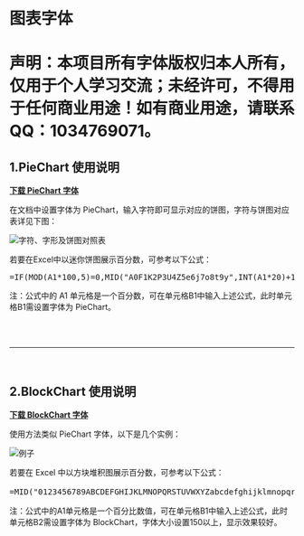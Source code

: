 # 图表字体
# 声明：本项目所有字体版权归本人所有，仅用于个人学习交流；未经许可，不得用于任何商业用途！如有商业用途，请联系QQ：1034769071。
## 1.PieChart 使用说明

[**下载 PieChart 字体**](https://coding.net/u/sharemine/p/sharemine.coding.me/git/raw/master/PieChart.ttf)

在文档中设置字体为 PieChart，输入字符即可显示对应的饼图，字符与饼图对应表详见下图：

![字符、字形及饼图对照表](https://coding.net/u/sharemine/p/sharemine.coding.me/git/raw/master/PieChart.png)

若要在Excel中以迷你饼图展示百分数，可参考以下公式：
<pre>=IF(MOD(A1*100,5)=0,MID("A0F1K2P3U4Z5e6j7o8t9y",INT(A1*20)+1,1),MID("BCDEGHIJLMNOQRSTVWXYabcdfghiklmnpqrsuvwx",INT(A1*40)+1,1))</pre>
注：公式中的 A1 单元格是一个百分数，可在单元格B1中输入上述公式，此时单元格B1需设置字体为 PieChart。

<br>
<br>
<hr>
<br>

## 2.BlockChart 使用说明
[**下载 BlockChart 字体**](https://coding.net/u/sharemine/p/sharemine.coding.me/git/raw/master/BlockChart.ttf)

使用方法类似 PieChart 字体，以下是几个实例：

![例子](https://coding.net/u/sharemine/p/sharemine.coding.me/git/raw/master/Blockchart-examples.png)

若要在 Excel 中以方块堆积图展示百分数，可参考以下公式：
<pre>=MID("0123456789ABCDEFGHIJKLMNOPQRSTUVWXYZabcdefghijklmnopqrstuvwxyz①②③④⑤⑥⑦⑧⑨七三上下九二八六十千口土大天太女子山工干平开心才文方无日木四",INT(A1*100)+1,1)</pre>
注：公式中的A1单元格是一个百分比数值，可在单元格B1中输入上述公式，此时单元格B2需设置字体为 BlockChart，字体大小设置150以上，显示效果较好。
